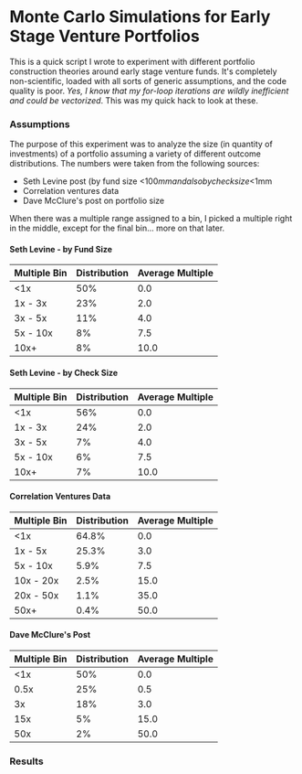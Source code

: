# Monte Carlo Simulations for Early Stage Venture Portfolios
This is a quick script I wrote to experiment with different portfolio construction theories around early stage venture funds. It's completely non-scientific, loaded with all sorts of generic assumptions, and the code quality is poor. _Yes, I know that my for-loop iterations are wildly inefficient and could be vectorized_. This was my quick hack to look at these.

### Assumptions
The purpose of this experiment was to analyze the size (in quantity of investments) of a portfolio assuming a variety of different outcome distributions. The numbers were taken from the following sources:

- Seth Levine post (by fund size <$100mm and also by check size <$1mm
- Correlation ventures data
- Dave McClure's post on portfolio size

When there was a multiple range assigned to a bin, I picked a multiple right in the middle, except for the final bin... more on that later.


#### Seth Levine - by Fund Size
| Multiple Bin | Distribution | Average Multiple |
| ------------ | ------------ | ---------------- |
| <1x          | 50%          | 0.0              |
| 1x - 3x      | 23%          | 2.0              |
| 3x - 5x      | 11%          | 4.0              |
| 5x - 10x     | 8%           | 7.5              |
| 10x+         | 8%           | 10.0             |

#### Seth Levine - by Check Size
| Multiple Bin | Distribution | Average Multiple |
| ------------ | ------------ | ---------------- |
| <1x          | 56%          | 0.0              |
| 1x - 3x      | 24%          | 2.0              |
| 3x - 5x      | 7%           | 4.0              |
| 5x - 10x     | 6%           | 7.5              |
| 10x+         | 7%           | 10.0             |

#### Correlation Ventures Data
| Multiple Bin | Distribution | Average Multiple |
| ------------ | ------------ | ---------------- |
| <1x          | 64.8%        | 0.0              |
| 1x - 5x      | 25.3%        | 3.0              |
| 5x - 10x     | 5.9%         | 7.5              |
| 10x - 20x    | 2.5%         | 15.0             |
| 20x - 50x    | 1.1%         | 35.0             |
| 50x+         | 0.4%         | 50.0             |

#### Dave McClure's Post
| Multiple Bin | Distribution | Average Multiple |
| ------------ | ------------ | ---------------- |
| <1x          | 50%          | 0.0              |
| 0.5x         | 25%          | 0.5              |
| 3x           | 18%          | 3.0              |
| 15x          | 5%           | 15.0             |
| 50x          | 2%           | 50.0             |



### Results
